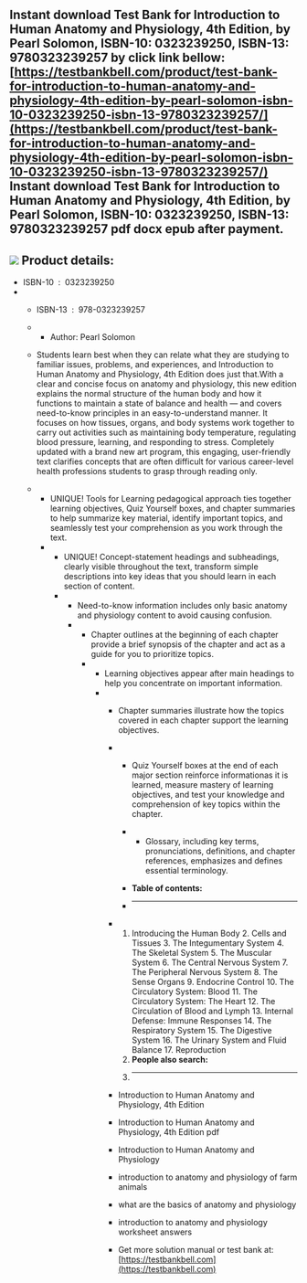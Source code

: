 Instant download **Test Bank for Introduction to Human Anatomy and Physiology, 4th Edition, by Pearl Solomon, ISBN-10: 0323239250, ISBN-13: 9780323239257** by click link bellow:  
[https://testbankbell.com/product/test-bank-for-introduction-to-human-anatomy-and-physiology-4th-edition-by-pearl-solomon-isbn-10-0323239250-isbn-13-9780323239257/](https://testbankbell.com/product/test-bank-for-introduction-to-human-anatomy-and-physiology-4th-edition-by-pearl-solomon-isbn-10-0323239250-isbn-13-9780323239257/)  
**Instant download Test Bank for Introduction to Human Anatomy and Physiology, 4th Edition, by Pearl Solomon, ISBN-10: 0323239250, ISBN-13: 9780323239257 pdf docx epub after payment.**
----------------------------------------------------------------------------------------------------------------------------------------------------------------------------------------


![](https://testbankbell.com/wp-content/uploads/2023/05/511olqY6lsL._SX389_BO1204203200_.jpg)
**Product details:**
--------------------


* ISBN-10 ‏ : ‎ 0323239250
* * ISBN-13 ‏ : ‎ 978-0323239257
  * * Author: Pearl Solomon
   
  * Students learn best when they can relate what they are studying to familiar issues, problems, and experiences, and Introduction to Human Anatomy and Physiology, 4th Edition does just that.With a clear and concise focus on anatomy and physiology, this new edition explains the normal structure of the human body and how it functions to maintain a state of balance and health ― and covers need-to-know principles in an easy-to-understand manner. It focuses on how tissues, organs, and body systems work together to carry out activities such as maintaining body temperature, regulating blood pressure, learning, and responding to stress. Completely updated with a brand new art program, this engaging, user-friendly text clarifies concepts that are often difficult for various career-level health professions students to grasp through reading only.
  * * UNIQUE! Tools for Learning pedagogical approach ties together learning objectives, Quiz Yourself boxes, and chapter summaries to help summarize key material, identify important topics, and seamlessly test your comprehension as you work through the text.
    * * UNIQUE! Concept-statement headings and subheadings, clearly visible throughout the text, transform simple descriptions into key ideas that you should learn in each section of content.
      * * Need-to-know information includes only basic anatomy and physiology content to avoid causing confusion.
        * * Chapter outlines at the beginning of each chapter provide a brief synopsis of the chapter and act as a guide for you to prioritize topics.
          * * Learning objectives appear after main headings to help you concentrate on important information.
            * * Chapter summaries illustrate how the topics covered in each chapter support the learning objectives.
              * * Quiz Yourself boxes at the end of each major section reinforce informationas it is learned, measure mastery of learning objectives, and test your knowledge and comprehension of key topics within the chapter.
                * * Glossary, including key terms, pronunciations, definitions, and chapter references, emphasizes and defines essential terminology.
                 
                * **Table of contents:**
                * ----------------------
               
              * 1. Introducing the Human Body 2. Cells and Tissues 3. The Integumentary System 4. The Skeletal System 5. The Muscular System 6. The Central Nervous System 7. The Peripheral Nervous System 8. The Sense Organs 9. Endocrine Control 10. The Circulatory System: Blood 11. The Circulatory System: The Heart 12. The Circulation of Blood and Lymph 13. Internal Defense: Immune Responses 14. The Respiratory System 15. The Digestive System 16. The Urinary System and Fluid Balance 17. Reproduction
                2. **People also search:**
                3. -----------------------
               
              * Introduction to Human Anatomy and Physiology, 4th Edition
             
              * Introduction to Human Anatomy and Physiology, 4th Edition pdf
             
              * Introduction to Human Anatomy and Physiology
             
              * introduction to anatomy and physiology of farm animals
             
              * what are the basics of anatomy and physiology
             
              * introduction to anatomy and physiology worksheet answers
              *  Get more solution manual or test bank at: [https://testbankbell.com](https://testbankbell.com)
